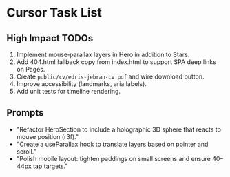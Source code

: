 # Cursor Task List

## High Impact TODOs
1. Implement mouse‑parallax layers in Hero in addition to Stars.
2. Add 404.html fallback copy from index.html to support SPA deep links on Pages.
3. Create `public/cv/edris-jebran-cv.pdf` and wire download button.
4. Improve accessibility (landmarks, aria labels).
5. Add unit tests for timeline rendering.

## Prompts
- "Refactor HeroSection to include a holographic 3D sphere that reacts to mouse position (r3f)."
- "Create a useParallax hook to translate layers based on pointer and scroll."
- "Polish mobile layout: tighten paddings on small screens and ensure 40–44px tap targets."
